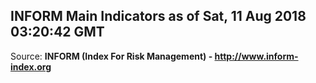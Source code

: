 ## INFORM Main Indicators as of Sat, 11 Aug 2018 03:20:42 GMT

Source: **INFORM (Index For Risk Management) - http://www.inform-index.org**